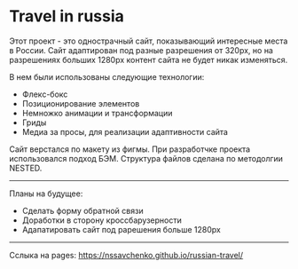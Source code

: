 # Travel in russia
Этот проект - это однострачный сайт, показывающий интересные места в России. Сайт адаптирован под разные разрешения от 320px, но на разрешениях больших 1280px контент сайта не будет никак изменяться.

В нем были использованы следующие технологии:
* Флекс-бокс
* Позиционирование элементов
* Немножко анимации и трансформации
* Гриды
* Медиа за просы, для реализации адаптивности сайта


Сайт верстался по макету из фигмы. При разработчке проекта использовался подход БЭМ. Структура файлов сделана по методолгии NESTED.


---
Планы на будущее:
* Сделать форму обратной связи
* Доработки в сторону кроссбарузерности
* Адапатировать сайт под рарешения больше 1280px

---
Сслыка на pages: https://nssavchenko.github.io/russian-travel/